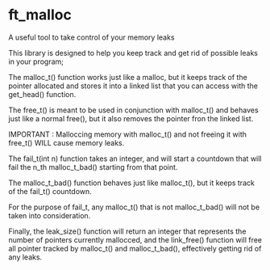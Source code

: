 # ft_malloc
A useful tool to take control of your memory leaks

This library is designed to help you keep track and get rid of possible leaks in your program;

The malloc_t() function works just like a malloc, but it keeps track of the pointer allocated and stores it into a linked list that you can access with the get_head() function.

The free_t() is meant to be used in conjunction with malloc_t() and behaves just like a normal free(), but it also removes the pointer fron the linked list.

IMPORTANT : Malloccing memory with malloc_t() and not freeing it with free_t() WILL cause memory leaks.

The fail_t(int n) function takes an integer, and will start a countdown that will fail the n_th malloc_t_bad() starting from that point.

The malloc_t_bad() function behaves just like malloc_t(), but it keeps track of the fail_t() countdown.

For the purpose of fail_t, any malloc_t() that is not malloc_t_bad() will not be taken into consideration.

Finally, the leak_size() function will return an integer that represents the number of pointers currently mallocced, and the link_free() function will free all pointer tracked by 
malloc_t() and malloc_t_bad(), effectively getting rid of any leaks.
